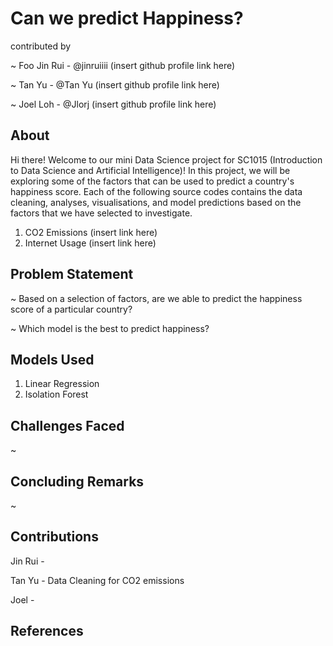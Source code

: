 # Can we predict Happiness?
contributed by 

~ Foo Jin Rui - @jinruiiii (insert github profile link here)

~ Tan Yu      - @Tan Yu    (insert github profile link here)

~ Joel Loh    - @Jlorj     (insert github profile link here)

## About
Hi there! Welcome to our mini Data Science project for SC1015 (Introduction to Data Science and Artificial Intelligence)!
In this project, we will be exploring some of the factors that can be used to predict a country's happiness score. 
Each of the following source codes contains the data cleaning, analyses, visualisations, and model predictions based on the factors that we have selected to investigate.

1. CO2 Emissions  (insert link here)
2. Internet Usage (insert link here)

## Problem Statement
 ~ Based on a selection of factors, are we able to predict the happiness score of a particular country?

 ~ Which model is the best to predict happiness?

## Models Used
1. Linear Regression
2. Isolation Forest 

## Challenges Faced 
~ 


## Concluding Remarks
~


## Contributions
Jin Rui - 

Tan Yu  - Data Cleaning for CO2 emissions

Joel    - 

## References



